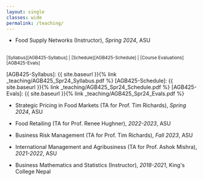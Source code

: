 ```yaml
---
layout: single
classes: wide
permalink: /teaching/
---
```


* Food Supply Networks (Instructor), *Spring 2024*, ASU
<br/>
<small>[Syllabus][AGB425-Syllabus] | [Schedule][AGB425-Schedule] | [Course Evaluations][AGB425-Evals]</small>

[AGB425-Syllabus]: {{ site.baseurl }}{% link _teaching/AGB425_Spr24_Syllabus.pdf %}
[AGB425-Schedule]: {{ site.baseurl }}{% link _teaching/AGB425_Spr24_Schedule.pdf %}
[AGB425-Evals]: {{ site.baseurl }}{% link _teaching/AGB425_Spr24_Evals.pdf %}

* Strategic Pricing in Food Markets (TA for Prof. Tim Richards), *Spring 2024*, ASU
  
* Food Retailing (TA for Prof. Renee Hughner), *2022-2023*, ASU

* Business Risk Management (TA for Prof. Tim Richards), *Fall 2023*, ASU

* International Management and Agribusiness (TA for Prof. Ashok Mishra), *2021-2022*, ASU

* Business Mathematics and Statistics (Instructor), *2018-2021*, King's College Nepal
